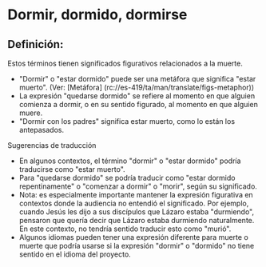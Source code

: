 # Dormir, dormido, dormirse

## Definición: 

Estos términos tienen significados figurativos relacionados a la muerte.

* "Dormir" o "estar dormido" puede ser una metáfora que significa "estar muerto". (Ver: [Metáfora] (rc://es-419/ta/man/translate/figs-metaphor))
* La expresión "quedarse dormido" se refiere al momento en que alguien comienza a dormir, o en su sentido figurado, al momento en que alguien muere.
* "Dormir con los padres" significa estar muerto, como lo están los antepasados.

Sugerencias de traducción

* En algunos contextos, el término "dormir" o "estar dormido" podría traducirse como "estar muerto".
* Para "quedarse dormido" se podría traducir como "estar dormido repentinamente" o "comenzar a dormir" o "morir", según su significado.
* Nota: es especialmente importante mantener la expresión figurativa en contextos donde la audiencia no entendió el significado. Por ejemplo, cuando Jesús les dijo a sus discípulos que Lázaro estaba "durmiendo", pensaron que quería decir que Lázaro estaba durmiendo naturalmente. En este contexto, no tendría sentido traducir esto como "murió".
* Algunos idiomas pueden tener una expresión diferente para muerte o muerte que podría usarse si la expresión "dormir" o "dormido" no tiene sentido en el idioma del proyecto.


